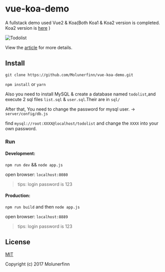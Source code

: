 # vue-koa-demo

A fullstack demo used Vue2 & Koa(Both Koa1 & Koa2 version is completed. Koa2 version is [here](https://github.com/Molunerfinn/vue-koa-demo/tree/koa2) )

![Todolist](http://7xog0l.com1.z0.glb.clouddn.com/vue-koa-demo/todolist-5.gif 'todolist')

View the [article](https://molunerfinn.com/Vue+Koa/) for more details.

## Install

`git clone https://github.com/Molunerfinn/vue-koa-demo.git`

`npm install` or `yarn`

Also you need to install MySQL & create a database named `todolist`,and execute 2 sql files `list.sql` & `user.sql`.Their are in `sql/`

After that, You need to change the password for mysql user. -> `server/config/db.js`

find `mysql://root:XXXX@localhost/todolist` and change the `XXXX` into your own password.

### Run

#### Development: 

`npm run dev` && `node app.js`

open browser: `localhost:8080`

> tips: login password is 123

#### Production:

`npm run build` and then `node app.js`

open browser: `localhost:8889`

> tips: login password is 123

## License

[MIT](http://opensource.org/licenses/MIT)

Copyright (c) 2017 Molunerfinn


